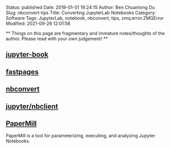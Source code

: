 Status: published
Date: 2019-01-01 19:24:15
Author: Ben Chuanlong Du
Slug: nbconvert-tips
Title: Converting JupyterLab Notebooks
Category: Software
Tags: JupyterLab, notebook, nbconvert, tips, zmq.error.ZMQError
Modified: 2021-09-26 12:01:56

**
Things on this page are
fragmentary and immature notes/thoughts of the author.
Please read with your own judgement!
**


## [jupyter-book](http://www.legendu.net/misc/blog/tips-on-jupyter-book/)

## [fastpages](https://github.com/fastai/fastpages)

## [nbconvert](http://www.legendu.net/misc/blog/tips-on-nbconvert)

## [jupyter/nbclient](https://github.com/jupyter/nbclient)

## [PaperMill](https://github.com/nteract/papermill)

PaperMill is a tool for parameterizing, executing, and analyzing Jupyter Notebooks.
